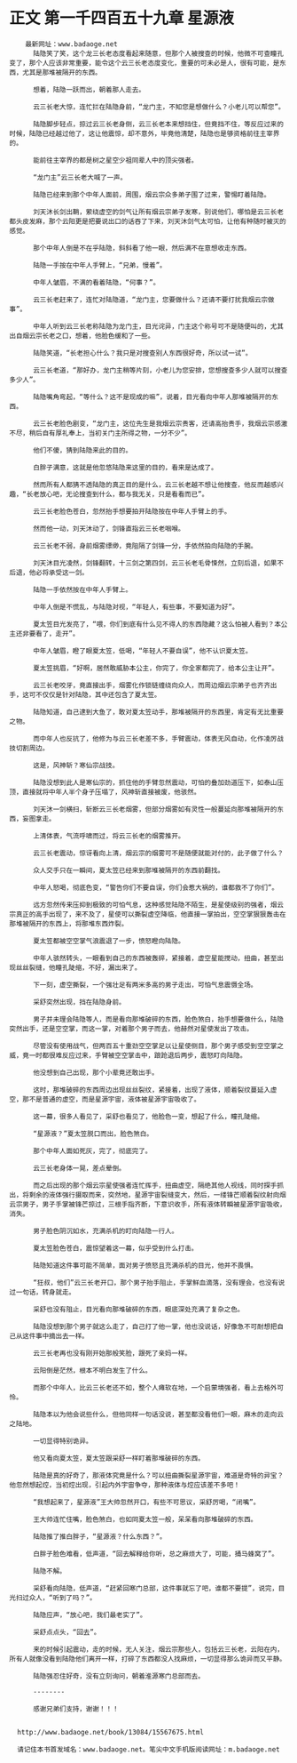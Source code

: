 # 正文 第一千四百五十九章 星源液
        最新网址：www.badaoge.net
          陆隐笑了笑，这个龙三长老态度看起来随意，但那个人被搜查的时候，他微不可查瞳孔变了，那个人应该非常重要，能令这个云三长老态度变化，重要的可未必是人，很有可能，是东西，尤其是那堆被隔开的东西。
      
          想着，陆隐一跃而出，朝着那人走去。
      
          云三长老大惊，连忙拦在陆隐身前，“龙门主，不知您是想做什么？小老儿可以帮您”。
      
          陆隐脚步轻点，掠过云三长老身侧，云三长老本来想挡住，但竟挡不住，等反应过来的时候，陆隐已经越过他了，这让他震惊，却不意外，毕竟他清楚，陆隐也是够资格前往主宰界的。
      
          能前往主宰界的都是树之星空少祖同辈人中的顶尖强者。
      
          “龙门主”云三长老大喊了一声。
      
          陆隐已经来到那个中年人面前，周围，烟云宗众多弟子围了过来，警惕盯着陆隐。
      
          刘天沐长剑出鞘，萦绕虚空的剑气让所有烟云宗弟子发寒，别说他们，哪怕是云三长老都头皮发麻，那个云阳更是把要说出口的话吞了下来，刘天沐剑气太可怕，让他有种随时被灭的感觉。
      
          那个中年人倒是不在乎陆隐，斜斜看了他一眼，然后满不在意想收走东西。
      
          陆隐一手按在中年人手臂上，“兄弟，慢着”。
      
          中年人皱眉，不满的看着陆隐，“何事？”。
      
          云三长老赶来了，连忙对陆隐道，“龙门主，您要做什么？还请不要打扰我烟云宗做事”。
      
          中年人听到云三长老称陆隐为龙门主，目光诧异，门主这个称号可不是随便叫的，尤其出自烟云宗长老之口，想着，他脸色缓和了一些。
      
          陆隐笑道，“长老担心什么？我只是对搜查别人东西很好奇，所以试一试”。
      
          云三长老道，“那好办，龙门主稍等片刻，小老儿为您安排，您想搜查多少人就可以搜查多少人”。
      
          陆隐嘴角弯起，“等什么？这不是现成的嘛”，说着，目光看向中年人那堆被隔开的东西。
      
          云三长老脸色剧变，“龙门主，这位先生是我烟云宗贵客，还请高抬贵手，我烟云宗感激不尽，稍后自有厚礼奉上，当初关门主所得之物，一分不少”。
      
          他们不傻，猜到陆隐来此的目的。
      
          白胖子满意，这就是他忽悠陆隐来这里的目的，看来是达成了。
      
          然而所有人都猜不透陆隐的真正目的是什么，云三长老越不想让他搜查，他反而越感兴趣，“长老放心吧，无论搜查到什么，都与我无关，只是看看而已”。
      
          云三长老脸色苍白，忽然抬手想要拍开陆隐按在中年人手臂上的手。
      
          然而他一动，刘天沐动了，剑锋直指云三长老咽喉。
      
          云三长老不弱，身前烟雾缥缈，竟阻隔了剑锋一分，手依然拍向陆隐的手腕。
      
          刘天沐目光凌然，剑锋翻转，十三剑之第四剑，云三长老毛骨悚然，立刻后退，如果不后退，他必将承受这一剑。
      
          陆隐一手依然按在中年人手臂上。
      
          中年人倒是不慌乱，与陆隐对视，“年轻人，有些事，不要知道为好”。
      
          夏太笠目光发亮了，“喂，你们到底有什么见不得人的东西隐藏？这么怕被人看到？本公主还非要看了，走开”。
      
          中年人皱眉，瞪了眼夏太笠，低喝，“年轻人不要自误”，他不认识夏太笠。
      
          夏太笠挑眉，“好啊，居然敢威胁本公主，你完了，你全家都完了，给本公主让开”。
      
          云三长老咬牙，竟直接出手，烟雾化作锁链缠绕向众人，而周边烟云宗弟子也齐齐出手，这可不仅仅是针对陆隐，其中还包含了夏太笠。
      
          陆隐知道，自己逮到大鱼了，敢对夏太笠动手，那堆被隔开的东西里，肯定有无比重要之物。
      
          而中年人也反抗了，他修为与云三长老差不多，手臂震动，体表无风自动，化作凌厉战技切割周边。
      
          这是，风神斩？寒仙宗战技。
      
          陆隐没想到此人是寒仙宗的，抓住他的手臂忽然震动，可怕的叠加劲道压下，如泰山压顶，直接就将中年人半个身子压塌了，风神斩直接被废，他骇然。
      
          刘天沐一剑横扫，斩断云三长老烟雾，但部分烟雾如有灵性一般蔓延向那堆被隔开的东西，妄图拿走。
      
          上清体表，气流呼啸而过，将云三长老的烟雾推开。
      
          云三长老震动，惊讶看向上清，烟云宗的烟雾可不是随便就能对付的，此子做了什么？
      
          众人交手只在一瞬间，夏太笠已经来到那堆被隔开的东西前翻找。
      
          中年人怒喝，彻底色变，“警告你们不要自误，你们会惹大祸的，谁都救不了你们”。
      
          远方忽然传来压抑到极致的可怕气息，这种感觉陆隐不陌生，是星使级别的强者，烟云宗真正的高手出现了，来不及了，星使可以撕裂虚空降临，他直接一掌拍出，空空掌狠狠轰击在那堆被隔开的东西上，将那堆东西炸裂。
      
          夏太笠都被空空掌气浪震退了一步，愤怒瞪向陆隐。
      
          中年人骇然转头，一眼看到自己的东西被轰碎，紧接着，虚空星能搅动，扭曲，甚至出现丝丝裂缝，他瞳孔陡缩，不好，漏出来了。
      
          下一刻，虚空撕裂，一个强壮足有两米多高的男子走出，可怕气息震慑全场。
      
          采舒突然出现，挡在陆隐身前。
      
          男子并未理会陆隐等人，而是看向那堆破碎的东西，脸色煞白，抬手想要做什么，陆隐突然出手，还是空空掌，而这一掌，对着那个男子而去，他赫然对星使发出了攻击。
      
          尽管没有使用战气，但两百五十重劲空空掌足以让星使侧目，那个男子感受到空空掌之威，竟一时都很难反应过来，手臂被空空掌击中，踉跄退后两步，震怒盯向陆隐。
      
          他没想到自己出现，那个小辈竟还敢出手。
      
          这时，那堆破碎的东西周边出现丝丝裂纹，紧接着，出现了液体，顺着裂纹蔓延入虚空，那不是普通的虚空，而是星源宇宙，液体被星源宇宙吸收了。
      
          这一幕，很多人看见了，采舒也看见了，他脸色一变，想起了什么，瞳孔陡缩。
      
          “星源液？”夏太笠脱口而出，脸色煞白。
      
          那个中年人面如死灰，完了，彻底完了。
      
          云三长老身体一晃，差点晕倒。
      
          而之后出现的那个烟云宗星使强者连忙挥手，扭曲虚空，隔绝其他人视线，同时探手抓出，将剩余的液体强行摄取而来，突然地，星源宇宙裂缝变大，然后，一缕锋芒顺着裂纹射向烟云宗男子，男子手掌被锋芒掠过，三根手指齐断，下意识收手，所有液体转瞬被星源宇宙吸收，消失。
      
          男子脸色阴沉如水，充满杀机的盯向陆隐一行人。
      
          夏太笠脸色苍白，震惊望着这一幕，似乎受到什么打击。
      
          陆隐知道这件事可能不简单，面对男子愤怒且充满杀机的目光，他并不畏惧。
      
          “狂叔，他们”云三长老开口，那个男子抬手阻止，手掌鲜血滴落，没有理会，也没有说过一句话，转身就走。
      
          采舒也没有阻止，目光看向那堆破碎的东西，眼底深处充满了复杂之色。
      
          陆隐没想到那个男子就这么走了，自己打了他一掌，他也没说话，好像急不可耐想把自己从这件事中摘出去一样。
      
          云三长老再也没有刚开始那般笑脸，跟死了亲妈一样。
      
          云阳倒是茫然，根本不明白发生了什么。
      
          而那个中年人，比云三长老还不如，整个人瘫软在地，一个启蒙境强者，看上去格外可怜。
      
          陆隐本以为他会说些什么，但他同样一句话没说，甚至都没看他们一眼，麻木的走向云之陆地。
      
          一切显得特别诡异。
      
          他又看向夏太笠，夏太笠跟采舒一样盯着那堆破碎的东西。
      
          陆隐是真的好奇了，那液体究竟是什么？可以扭曲撕裂星源宇宙，难道是奇特的异宝？他忽然想起焢，当初焢出现，引起内外宇宙争夺，那种液体与焢应该差不多吧！
      
          “我想起来了，星源液”王大帅忽然开口，有些不可思议，采舒厉喝，“闭嘴”。
      
          王大帅连忙住嘴，脸色煞白，也如同夏太笠一般，呆呆看向那堆破碎的东西。
      
          陆隐推了推白胖子，“星源液？什么东西？”。
      
          白胖子脸色难看，低声道，“回去解释给你听，总之麻烦大了，可能，捅马蜂窝了”。
      
          陆隐不解。
      
          采舒看向陆隐，低声道，“赶紧回寒门总部，这件事就忘了吧，谁都不要提”，说完，目光扫过众人，“听到了吗？”。
      
          陆隐应声，“放心吧，我们最老实了”。
      
          采舒点点头，“回去”。
      
          来的时候引起震动，走的时候，无人关注，烟云宗那些人，包括云三长老，云阳在内，所有人就像没看到陆隐他们离开一样，打碎了东西都没人找麻烦，一切显得那么诡异而又平静。
      
          陆隐强忍住好奇，没有立刻询问，朝着淮源寒门总部而去。
      
          --------
      
          感谢兄弟们支持，谢谢！！！
      
      
      http://www.badaoge.net/book/13084/15567675.html
      
      请记住本书首发域名：www.badaoge.net。笔尖中文手机版阅读网址：m.badaoge.net